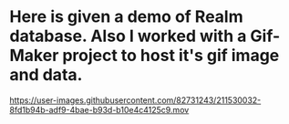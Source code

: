 # Here is given a demo of Realm database. Also I worked with a Gif-Maker project to host it's gif image and data.


https://user-images.githubusercontent.com/82731243/211530032-8fd1b94b-adf9-4bae-b93d-b10e4c4125c9.mov

